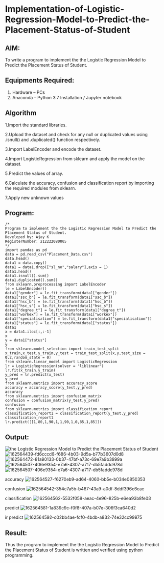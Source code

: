 # Implementation-of-Logistic-Regression-Model-to-Predict-the-Placement-Status-of-Student

## AIM:
To write a program to implement the the Logistic Regression Model to Predict the Placement Status of Student.

## Equipments Required:
1. Hardware – PCs
2. Anaconda – Python 3.7 Installation / Jupyter notebook

## Algorithm
1.Import the standard libraries.

2.Upload the dataset and check for any null or duplicated values using .isnull() and .duplicated() function respectively.

3.Import LabelEncoder and encode the dataset.

4.Import LogisticRegression from sklearn and apply the model on the dataset.

5.Predict the values of array.

6.Calculate the accuracy, confusion and classification report by importing the required modules from sklearn.

7.Apply new unknown values

## Program:
```
/*
Program to implement the the Logistic Regression Model to Predict the Placement Status of Student.
Developed by: Ajay K
RegisterNumber: 212222080005 
*/
import pandas as pd
data = pd.read_csv("Placement_Data.csv")
data.head()
data1 = data.copy()
data1 = data1.drop(["sl_no","salary"],axis = 1)
data1.head()
data1.isnull().sum()
data1.duplicated().sum()
from sklearn.preprocessing import LabelEncoder
le = LabelEncoder()
data1["gender"] = le.fit_transform(data1["gender"])
data1["ssc_b"] = le.fit_transform(data1["ssc_b"])
data1["hsc_b"] = le.fit_transform(data1["hsc_b"])
data1["hsc_s"] = le.fit_transform(data1["hsc_s"])
data1["degree_t"] = le.fit_transform(data1["degree_t"])
data1["workex"] = le.fit_transform(data1["workex"])
data1["specialisation"] = le.fit_transform(data1["specialisation"])
data1["status"] = le.fit_transform(data1["status"])
data1
x = data1.iloc[:,:-1]
x
y = data1["status"]
y
from sklearn.model_selection import train_test_split
x_train,x_test,y_train,y_test = train_test_split(x,y,test_size = 0.2,random_state = 0)
from sklearn.linear_model import LogisticRegression
lr = LogisticRegression(solver = "liblinear")
lr.fit(x_train,y_train)
y_pred = lr.predict(x_test)
y_pred
from sklearn.metrics import accuracy_score
accuracy = accuracy_score(y_test,y_pred)
accuracy
from sklearn.metrics import confusion_matrix
confusion = confusion_matrix(y_test,y_pred)
confusion
from sklearn.metrics import classification_report
classification_report1 = classification_report(y_test,y_pred)
classification_report1
lr.predict([[1,80,1,90,1,1,90,1,0,85,1,85]])
```

## Output:
![the Logistic Regression Model to Predict the Placement Status of Student](sam.png)
![162564439-fd6cccd6-f686-4b03-9d5a-b77b3607d0d8](https://github.com/Ajaydon420/Implementation-of-Logistic-Regression-Model-to-Predict-the-Placement-Status-of-Student/assets/161410969/5e95979c-386d-440c-8e46-75f138fb13bf)
![162564472-81a90133-0b37-47bf-a73c-69e7a9b3999a](https://github.com/Ajaydon420/Implementation-of-Logistic-Regression-Model-to-Predict-the-Placement-Status-of-Student/assets/161410969/883744b2-d7f6-41fb-871e-80b920e690d1)
![162564507-406e9354-e7a6-4307-a717-db5faddc978d](https://github.com/Ajaydon420/Implementation-of-Logistic-Regression-Model-to-Predict-the-Placement-Status-of-Student/assets/161410969/5519f975-3a05-460c-873b-9ab26717035b)
![162564507-406e9354-e7a6-4307-a717-db5faddc978d](https://github.com/Ajaydon420/Implementation-of-Logistic-Regression-Model-to-Predict-the-Placement-Status-of-Student/assets/161410969/5c57ef18-1134-4322-9972-82254fee4c34)

accuracy
![162564527-f6270eb9-ad64-4060-bb5e-b034e0850353](https://github.com/Ajaydon420/Implementation-of-Logistic-Regression-Model-to-Predict-the-Placement-Status-of-Student/assets/161410969/ea395d28-9c2b-4c50-b5cb-e2b8b52f1b4e)

confusion
![162564542-354c7a5b-b487-43a9-a0df-8ddf396c6cac](https://github.com/Ajaydon420/Implementation-of-Logistic-Regression-Model-to-Predict-the-Placement-Status-of-Student/assets/161410969/3dd2cba5-f94d-4ade-b049-493d8d5f54f1)

classification
![162564562-5532f058-aeac-4e96-825b-e6ea93b8fe03](https://github.com/Ajaydon420/Implementation-of-Logistic-Regression-Model-to-Predict-the-Placement-Status-of-Student/assets/161410969/77d986c5-0ef9-40b8-a3e6-4183c2f62b51)

predict
![162564581-1a839c9c-f0f8-407a-b07e-306f3ca640d2](https://github.com/Ajaydon420/Implementation-of-Logistic-Regression-Model-to-Predict-the-Placement-Status-of-Student/assets/161410969/006f0dec-ce9f-471e-b604-b11dc0edb89c)

ir predict
![162564592-c02bb4ae-fcf0-4bdb-a832-74e32cc99975](https://github.com/Ajaydon420/Implementation-of-Logistic-Regression-Model-to-Predict-the-Placement-Status-of-Student/assets/161410969/1c9601e0-bf9b-4cde-ad4f-9b22396720f8)


## Result:
Thus the program to implement the the Logistic Regression Model to Predict the Placement Status of Student is written and verified using python programming.
